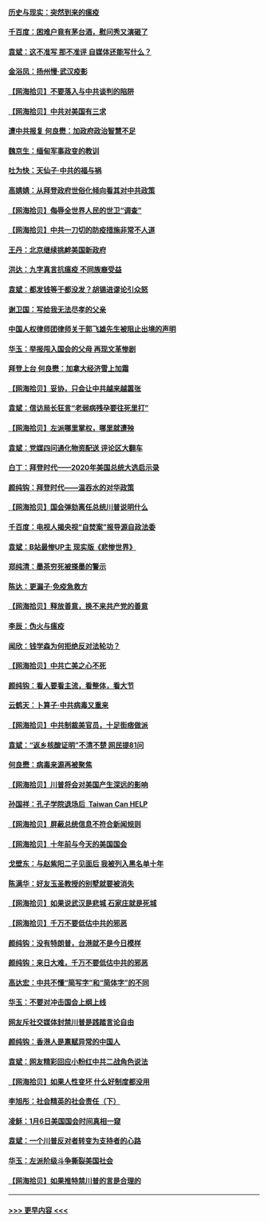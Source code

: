 #### [历史与现实：突然到来的瘟疫](../pages/nsc993/n12738507.md?t=02080851) 
#### [千百度：困难户竟有茅台酒，慰问秀又演砸了](../pages/nsc993/n12738362.md?t=02080851) 
#### [袁斌：这不准写 那不准评 自媒体还能写什么？](../pages/nsc993/n12737833.md?t=02080851) 
#### [金浴凤：扬州慢‧武汉疫影](../pages/nsc993/n12737248.md?t=02080851) 
#### [【网海拾贝】不要落入与中共谈判的陷阱](../pages/nsc993/n12735229.md?t=02080851) 
#### [【网海拾贝】中共对美国有三求](../pages/nsc993/n12735197.md?t=02080851) 
#### [遭中共报复 何良懋：加政府政治智慧不足](../pages/nsc993/n12734323.md?t=02080851) 
#### [魏京生：缅甸军事政变的教训](../pages/nsc993/n12732470.md?t=02080851) 
#### [吐为快：天仙子·中共的福与祸](../pages/nsc993/n12732165.md?t=02080851) 
#### [高婧婧：从拜登政府世俗化倾向看其对中共政策](../pages/nsc993/n12730028.md?t=02080851) 
#### [【网海拾贝】侮辱全世界人民的世卫“调查”](../pages/nsc993/n12727884.md?t=02080851) 
#### [【网海拾贝】中共一刀切的防疫措施非常不人道](../pages/nsc993/n12724879.md?t=02080851) 
#### [王丹：北京继续挑衅美国新政府](../pages/nsc993/n12722456.md?t=02080851) 
#### [洪达：九字真言抗瘟疫 不同族裔受益](../pages/nsc993/n12722448.md?t=02080851) 
#### [袁斌：都发钱等于都没发？胡锡进谬论引众怒](../pages/nsc993/n12722393.md?t=02080851) 
#### [谢卫国：写给我无法尽孝的父亲](../pages/nsc993/n12720325.md?t=02080851) 
#### [中国人权律师团律师关于郭飞雄先生被阻止出境的声明](../pages/nsc993/n12720203.md?t=02080851) 
#### [华玉：举报闯入国会的父母 再现文革惨剧](../pages/nsc993/n12719070.md?t=02080851) 
#### [拜登上台 何良懋：加拿大经济雪上加霜](../pages/nsc993/n12718943.md?t=02080851) 
#### [【网海拾贝】妥协，只会让中共越来越嚣张](../pages/nsc993/n12717392.md?t=02080851) 
#### [袁斌：信访局长狂言“老弱病残孕要往死里打”](../pages/nsc993/n12717343.md?t=02080851) 
#### [【网海拾贝】左派哪里掌权，哪里就遭殃](../pages/nsc993/n12715009.md?t=02080851) 
#### [袁斌：党媒四问通化物资配送 评论区大翻车](../pages/nsc993/n12714950.md?t=02080851) 
#### [白丁：拜登时代——2020年美国总统大选启示录](../pages/nsc993/n12714920.md?t=02080851) 
#### [颜纯钩：拜登时代——温吞水的对华政策](../pages/nsc993/n12713245.md?t=02080851) 
#### [【网海拾贝】国会弹劾离任总统川普说明什么](../pages/nsc993/n12712816.md?t=02080851) 
#### [千百度：电视人揭央视“自焚案”报导源自政法委](../pages/nsc993/n12709760.md?t=02080851) 
#### [袁斌：B站最惨UP主 现实版《悲惨世界》](../pages/nsc993/n12709686.md?t=02080851) 
#### [郑纯清：墨茶穷死被搽墨的警示](../pages/nsc993/n12709262.md?t=02080851) 
#### [陈达：更漏子·免疫急救方](../pages/nsc993/n12709244.md?t=02080851) 
#### [【网海拾贝】释放善意，换不来共产党的善意](../pages/nsc993/n12708361.md?t=02080851) 
#### [李辰：伪火与瘟疫](../pages/nsc993/n12707981.md?t=02080851) 
#### [闻欣：钱学森为何拒绝反对法轮功？](../pages/nsc993/n12707407.md?t=02080851) 
#### [【网海拾贝】中共亡美之心不死](../pages/nsc993/n12707621.md?t=02080851) 
#### [颜纯钩：看人要看主流，看整体，看大节](../pages/nsc993/n12707536.md?t=02080851) 
#### [云鹤天：卜算子‧中共病毒又重来](../pages/nsc993/n12707408.md?t=02080851) 
#### [【网海拾贝】中共制裁美官员，十足街痞做派](../pages/nsc993/n12705115.md?t=02080851) 
#### [袁斌：“返乡核酸证明”不清不楚 网民提81问](../pages/nsc993/n12704982.md?t=02080851) 
#### [何良懋：病毒来源再被聚焦](../pages/nsc993/n12704944.md?t=02080851) 
#### [【网海拾贝】川普将会对美国产生深远的影响](../pages/nsc993/n12703045.md?t=02080851) 
#### [孙国祥：孔子学院退场后  Taiwan Can HELP](../pages/nsc993/n12702430.md?t=02080851) 
#### [【网海拾贝】屏蔽总统信息不符合新闻规则](../pages/nsc993/n12699998.md?t=02080851) 
#### [【网海拾贝】十年前与今天的美国国会](../pages/nsc993/n12696993.md?t=02080851) 
#### [戈壁东：与赵紫阳二子见面后 我被列入黑名单十年](../pages/nsc993/n12696215.md?t=02080851) 
#### [陈满华：好友玉圣教授的别墅就要被消失](../pages/nsc993/n12695411.md?t=02080851) 
#### [【网海拾贝】如果说武汉是悲城 石家庄就是死城](../pages/nsc993/n12694589.md?t=02080851) 
#### [【网海拾贝】千万不要低估中共的邪恶](../pages/nsc993/n12692771.md?t=02080851) 
#### [颜纯钩：没有特朗普，台港就不是今日模样](../pages/nsc993/n12692678.md?t=02080851) 
#### [颜纯钩：来日大难，千万不要低估中共的邪恶](../pages/nsc993/n12692080.md?t=02080851) 
#### [高达宏：中共不懂“简写字”和“简体字”的不同](../pages/nsc993/n12692068.md?t=02080851) 
#### [华玉：不要对冲击国会上纲上线](../pages/nsc993/n12689948.md?t=02080851) 
#### [网友斥社交媒体封禁川普是践踏言论自由](../pages/nsc993/n12687482.md?t=02080851) 
#### [颜纯钩：香港人是禀赋异常的中国人](../pages/nsc993/n12685142.md?t=02080851) 
#### [袁斌：网友精彩回应小粉红中共二战角色说法](../pages/nsc993/n12684994.md?t=02080851) 
#### [【网海拾贝】如果人性变坏 什么好制度都没用](../pages/nsc993/n12683000.md?t=02080851) 
#### [李旭彤：社会精英的社会责任（下）](../pages/nsc993/n12680604.md?t=02080851) 
#### [凌稣：1月6日美国国会时间真相一窥](../pages/nsc993/n12682780.md?t=02080851) 
#### [袁斌：一个川普反对者转变为支持者的心路](../pages/nsc993/n12682700.md?t=02080851) 
#### [华玉：左派阶级斗争撕裂美国社会](../pages/nsc993/n12681226.md?t=02080851) 
#### [【网海拾贝】如果推特禁川普的言是合理的](../pages/nsc993/n12681232.md?t=02080851) 

----
#### [ >>> 更早内容 <<< ](../indexes/nsc993-earlier.md)
